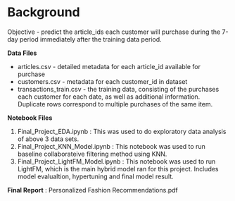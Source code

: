 # Background


Objective - predict the article_ids each customer will purchase during the 7-day period immediately after the training data period.

**Data Files**

* articles.csv - detailed metadata for each article_id available for purchase
* customers.csv - metadata for each customer_id in dataset
* transactions_train.csv - the training data, consisting of the purchases each customer for each date, as     well as additional information. Duplicate rows correspond to multiple purchases of the same item. 


**Notebook Files**
1. Final_Project_EDA.ipynb : This was used to do exploratory data analysis of above 3 data sets.
2. Final_Project_KNN_Model.ipynb : This notebook was used to run baseline collaborateive filtering method using KNN.
3. Final_Project_LightFM_Model.ipynb : This notebook was used to run LightFM, which is the main hybrid model ran for this project. Includes model evalualtion, hypertuning and final model result.


**Final Report** : Personalized Fashion Recommendations.pdf
